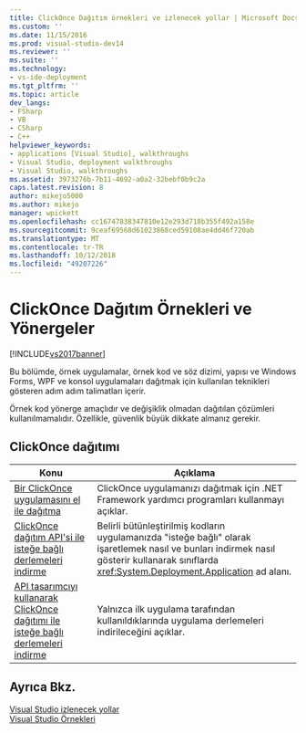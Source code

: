 ```yaml
---
title: ClickOnce Dağıtım örnekleri ve izlenecek yollar | Microsoft Docs
ms.custom: ''
ms.date: 11/15/2016
ms.prod: visual-studio-dev14
ms.reviewer: ''
ms.suite: ''
ms.technology:
- vs-ide-deployment
ms.tgt_pltfrm: ''
ms.topic: article
dev_langs:
- FSharp
- VB
- CSharp
- C++
helpviewer_keywords:
- applications [Visual Studio], walkthroughs
- Visual Studio, deployment walkthroughs
- Visual Studio, walkthroughs
ms.assetid: 3973276b-7b11-4692-a0a2-32bebf0b9c2a
caps.latest.revision: 8
author: mikejo5000
ms.author: mikejo
manager: wpickett
ms.openlocfilehash: cc16747838347810e12e293d718b355f492a158e
ms.sourcegitcommit: 9ceaf69568d61023868ced59108ae4dd46f720ab
ms.translationtype: MT
ms.contentlocale: tr-TR
ms.lasthandoff: 10/12/2018
ms.locfileid: "49207226"
---
```

# <a name="clickonce-deployment-samples-and-walkthroughs"></a>ClickOnce Dağıtım Örnekleri ve Yönergeler
[!INCLUDE[vs2017banner](../includes/vs2017banner.md)]

Bu bölümde, örnek uygulamalar, örnek kod ve söz dizimi, yapısı ve Windows Forms, WPF ve konsol uygulamaları dağıtmak için kullanılan teknikleri gösteren adım adım talimatları içerir.  
  
 Örnek kod yönerge amaçlıdır ve değişiklik olmadan dağıtılan çözümleri kullanılmamalıdır. Özellikle, güvenlik büyük dikkate almanız gerekir.  
  
## <a name="clickonce-deployment"></a>ClickOnce dağıtımı  
  
|Konu|Açıklama|  
|-----------|-----------------|  
|[Bir ClickOnce uygulamasını el ile dağıtma](../deployment/walkthrough-manually-deploying-a-clickonce-application.md)|ClickOnce uygulamanızı dağıtmak için .NET Framework yardımcı programları kullanmayı açıklar.|  
|[ClickOnce dağıtım API'si ile isteğe bağlı derlemeleri indirme](../deployment/walkthrough-downloading-assemblies-on-demand-with-the-clickonce-deployment-api.md)|Belirli bütünleştirilmiş kodların uygulamanızda "isteğe bağlı" olarak işaretlemek nasıl ve bunları indirmek nasıl gösterir kullanarak sınıflarda <xref:System.Deployment.Application> ad alanı.|  
|[API tasarımcıyı kullanarak ClickOnce dağıtımı ile isteğe bağlı derlemeleri indirme](../deployment/walkthrough-downloading-assemblies-on-demand-with-the-clickonce-deployment-api-using-the-designer.md)|Yalnızca ilk uygulama tarafından kullanıldıklarında uygulama derlemeleri indirileceğini açıklar.|  
  
## <a name="see-also"></a>Ayrıca Bkz.  
 [Visual Studio izlenecek yollar](http://msdn.microsoft.com/en-us/f5399a1f-2d3d-42fb-b989-134ccda2159f)   
 [Visual Studio Örnekleri](../ide/visual-studio-samples.md)



